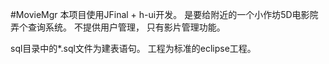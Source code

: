 #MovieMgr
本项目使用JFinal + h-ui开发。
是要给附近的一个小作坊5D电影院弄个查询系统。
不提供用户管理， 只有影片管理功能。

sql目录中的*.sql文件为建表语句。
工程为标准的eclipse工程。

